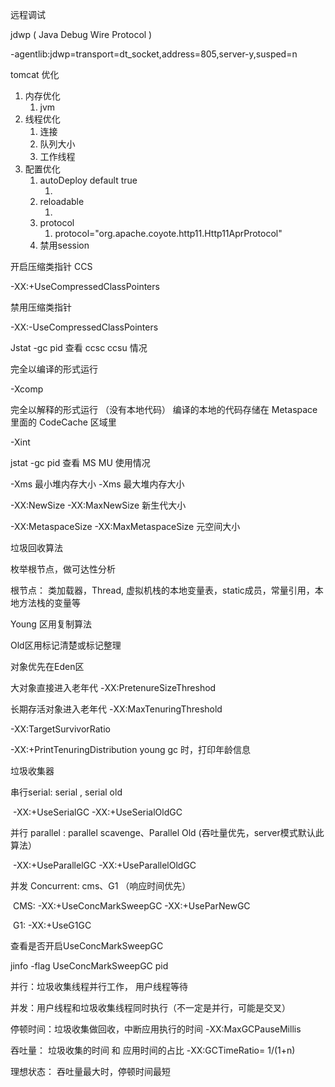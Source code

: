 远程调试

jdwp ( Java Debug Wire Protocol )

-agentlib:jdwp=transport=dt_socket,address=805,server-y,susped=n



tomcat 优化

1. 内存优化
   1. jvm
2. 线程优化
   1. 连接
   2. 队列大小
   3. 工作线程
3. 配置优化
   1. autoDeploy	default true
      1. <Host autoDeploy="false" />
   2. reloadable
      1. <context reloadable="false" />
   3. protocol
      1. protocol="org.apache.coyote.http11.Http11AprProtocol"
   4. 禁用session



开启压缩类指针   CCS

-XX:+UseCompressedClassPointers

禁用压缩类指针

-XX:-UseCompressedClassPointers

Jstat -gc pid   查看 ccsc ccsu 情况



完全以编译的形式运行

-Xcomp

完全以解释的形式运行 （没有本地代码） 编译的本地的代码存储在 Metaspace 里面的 CodeCache 区域里

-Xint

jstat -gc pid  查看 MS MU 使用情况



-Xms  最小堆内存大小  -Xms 最大堆内存大小

-XX:NewSize  -XX:MaxNewSize   新生代大小

-XX:MetaspaceSize -XX:MaxMetaspaceSize  元空间大小



垃圾回收算法

枚举根节点，做可达性分析

根节点： 类加载器，Thread, 虚拟机栈的本地变量表，static成员，常量引用，本地方法栈的变量等



Young 区用复制算法

Old区用标记清楚或标记整理



对象优先在Eden区

大对象直接进入老年代 -XX:PretenureSizeThreshod

长期存活对象进入老年代  -XX:MaxTenuringThreshold

-XX:TargetSurvivorRatio 

 -XX:+PrintTenuringDistribution  young gc 时，打印年龄信息





垃圾收集器

串行serial:  serial , serial old

​	-XX:+UseSerialGC  -XX:+UseSerialOldGC

并行 parallel :  parallel scavenge、Parallel Old  (吞吐量优先，server模式默认此算法）

​	-XX:+UseParallelGC  -XX:+UseParallelOldGC

并发 Concurrent: cms、G1  （响应时间优先）

​	CMS:   -XX:+UseConcMarkSweepGC -XX:+UseParNewGC

​	G1:  -XX:+UseG1GC



查看是否开启UseConcMarkSweepGC

jinfo  -flag  UseConcMarkSweepGC pid



并行：垃圾收集线程并行工作， 用户线程等待

并发：用户线程和垃圾收集线程同时执行（不一定是并行，可能是交叉）

停顿时间：垃圾收集做回收，中断应用执行的时间 -XX:MaxGCPauseMillis

吞吐量： 垃圾收集的时间 和 应用时间的占比   -XX:GCTimeRatio=<n>   1/(1+n)

理想状态： 吞吐量最大时，停顿时间最短 







​	













